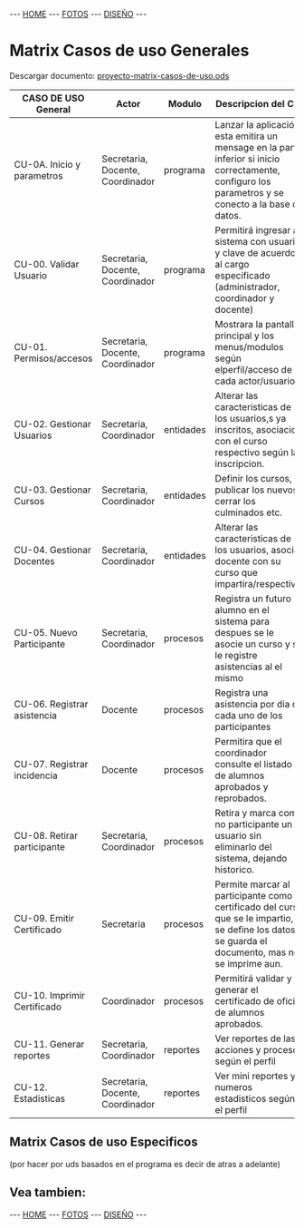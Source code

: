  --- [HOME](README.md) --- [FOTOS](READMEFOTOS.md) --- [DISEÑO](READMEDISENO.md) ---


Matrix Casos de uso Generales
=============================

Descargar documento: [proyecto-matrix-casos-de-uso.ods](proyecto-matrix-casos-de-uso.ods)

| CASO DE USO General         | Actor                            | Modulo    | Descripcion del C.U         | 
| --------------------------- | -------------------------------- | --------- | --------------------------- | 
| CU-0A. Inicio y parametros  | Secretaria, Docente, Coordinador | programa  | Lanzar la aplicación, esta emitira un mensage en la parte inferior si inicio correctamente, configuro los parametros y se conecto a la base de datos. | 
| CU-00. Validar Usuario      | Secretaria, Docente, Coordinador | programa  | Permitirá ingresar al sistema con usuario y clave de acuerdo al cargo especificado (administrador, coordinador y docente) | 
| CU-01. Permisos/accesos     | Secretaria, Docente, Coordinador | programa  | Mostrara la pantalla principal y los menus/modulos según elperfil/acceso de cada actor/usuario | 
| CU-02. Gestionar Usuarios   | Secretaria, Coordinador          | entidades | Alterar las caracteristicas de los usuarios,s ya inscritos, asociacion con el curso respectivo según la inscripcion. | 
| CU-03. Gestionar Cursos     | Secretaria, Coordinador          | entidades | Definir los cursos, publicar los nuevos, cerrar los culminados etc. | 
| CU-04. Gestionar Docentes   | Secretaria, Coordinador          | entidades | Alterar las caracteristicas de los usuarios, asociar docente con su curso que impartira/respectivo. | 
| CU-05. Nuevo Participante   | Secretaria, Coordinador          | procesos  | Registra un futuro alumno en el sistema para despues se le asocie un curso y se le registre asistencias al el mismo | 
| CU-06. Registrar asistencia | Docente                          | procesos  | Registra una asistencia por dia de cada uno de los participantes | 
| CU-07. Registrar incidencia | Docente                          | procesos  | Permitira que el coordinador consulte el listado de alumnos aprobados y reprobados. | 
| CU-08. Retirar participante | Secretaria, Coordinador          | procesos  | Retira y marca como no participante un usuario sin eliminarlo del sistema, dejando historico. | 
| CU-09. Emitir Certificado   | Secretaria                       | procesos  | Permite marcar al participante como certificado del curso que se le impartio, se define los datos y se guarda el documento, mas no se imprime aun. | 
| CU-10. Imprimir Certificado | Coordinador                      | procesos  | Permitirá validar y generar el certificado de oficio de alumnos aprobados. | 
| CU-11. Generar reportes     | Secretaria, Coordinador          | reportes  | Ver reportes de las acciones y procesos según el perfil | 
| CU-12. Estadisticas         | Secretaria, Docente, Coordinador | reportes  | Ver mini reportes y numeros estadisticos según el perfil | 


Matrix Casos de uso Especificos
-------------------------------

(por hacer por uds basados en el programa es decir de atras a adelante)


## Vea tambien:

 --- [HOME](README.md) --- [FOTOS](READMEFOTOS.md) --- [DISEÑO](READMEDISENO.md) ---
